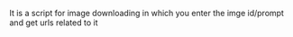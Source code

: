 It is a script for image downloading in which you enter the imge id/prompt and get urls related to it
